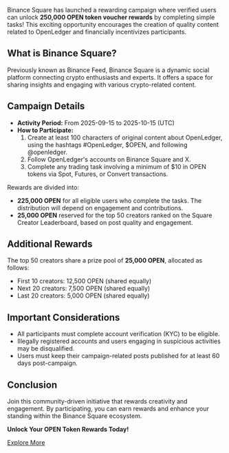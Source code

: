 Binance Square has launched a rewarding campaign where verified users can unlock **250,000 OPEN token voucher rewards** by completing simple tasks! This exciting opportunity encourages the creation of quality content related to OpenLedger and financially incentivizes participants.

## What is Binance Square?

Previously known as Binance Feed, Binance Square is a dynamic social platform connecting crypto enthusiasts and experts. It offers a space for sharing insights and engaging with various crypto-related content.

## Campaign Details

- **Activity Period:** From 2025-09-15 to 2025-10-15 (UTC)
- **How to Participate:**
  1. Create at least 100 characters of original content about OpenLedger, using the hashtags #OpenLedger, $OPEN, and following @openledger.
  2. Follow OpenLedger's accounts on Binance Square and X.
  3. Complete any trading task involving a minimum of $10 in OPEN tokens via Spot, Futures, or Convert transactions.

Rewards are divided into:
- **225,000 OPEN** for all eligible users who complete the tasks. The distribution will depend on engagement and contributions.
- **25,000 OPEN** reserved for the top 50 creators ranked on the Square Creator Leaderboard, based on post quality and engagement.

## Additional Rewards

The top 50 creators share a prize pool of **25,000 OPEN**, allocated as follows:
- First 10 creators: 12,500 OPEN (shared equally)
- Next 20 creators: 7,500 OPEN (shared equally)
- Last 20 creators: 5,000 OPEN (shared equally)

## Important Considerations

- All participants must complete account verification (KYC) to be eligible.
- Illegally registered accounts and users engaging in suspicious activities may be disqualified.
- Users must keep their campaign-related posts published for at least 60 days post-campaign.

## Conclusion

Join this community-driven initiative that rewards creativity and engagement. By participating, you can earn rewards and enhance your standing within the Binance Square ecosystem.

**Unlock Your OPEN Token Rewards Today!**

[Explore More](https://chain-base.xyz/binance-square-launches-250000-open-token-voucher-rewards-campaign)